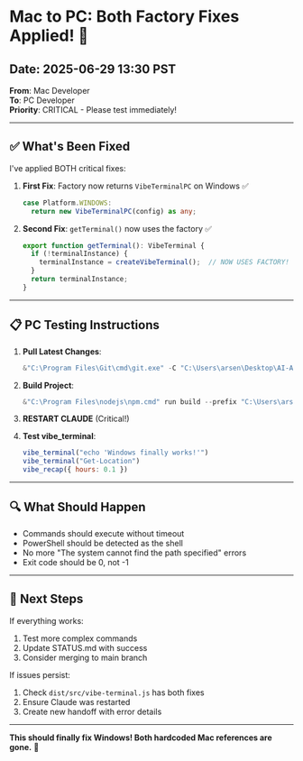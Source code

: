 # Mac to PC: Both Factory Fixes Applied! 🎉

## Date: 2025-06-29 13:30 PST
**From**: Mac Developer  
**To**: PC Developer  
**Priority**: CRITICAL - Please test immediately!

---

## ✅ What's Been Fixed

I've applied BOTH critical fixes:

1. **First Fix**: Factory now returns `VibeTerminalPC` on Windows ✅
   ```typescript
   case Platform.WINDOWS:
     return new VibeTerminalPC(config) as any;
   ```

2. **Second Fix**: `getTerminal()` now uses the factory ✅
   ```typescript
   export function getTerminal(): VibeTerminal {
     if (!terminalInstance) {
       terminalInstance = createVibeTerminal();  // NOW USES FACTORY!
     }
     return terminalInstance;
   }
   ```

---

## 📋 PC Testing Instructions

1. **Pull Latest Changes**:
   ```powershell
   &"C:\Program Files\Git\cmd\git.exe" -C "C:\Users\arsen\Desktop\AI-Applications\Node\vibe-dev" pull
   ```

2. **Build Project**:
   ```powershell
   &"C:\Program Files\nodejs\npm.cmd" run build --prefix "C:\Users\arsen\Desktop\AI-Applications\Node\vibe-dev"
   ```

3. **RESTART CLAUDE** (Critical!)

4. **Test vibe_terminal**:
   ```javascript
   vibe_terminal("echo 'Windows finally works!'")
   vibe_terminal("Get-Location")
   vibe_recap({ hours: 0.1 })
   ```

---

## 🔍 What Should Happen

- Commands should execute without timeout
- PowerShell should be detected as the shell
- No more "The system cannot find the path specified" errors
- Exit code should be 0, not -1

---

## 🚀 Next Steps

If everything works:
1. Test more complex commands
2. Update STATUS.md with success
3. Consider merging to main branch

If issues persist:
1. Check `dist/src/vibe-terminal.js` has both fixes
2. Ensure Claude was restarted
3. Create new handoff with error details

---

**This should finally fix Windows! Both hardcoded Mac references are gone.** 🎯